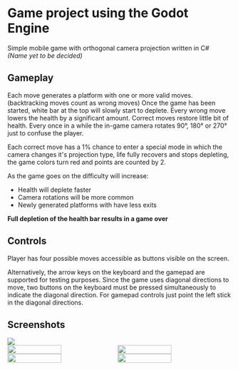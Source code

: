 # Game project using the Godot Engine
Simple mobile game with orthogonal camera projection written in C#<br>
*(Name yet to be decided)*

## Gameplay
Each move generates a platform with one or more valid moves. (backtracking moves count as wrong moves)
Once the game has been started, white bar at the top will slowly start to deplete.
Every wrong move lowers the health by a significant amount. Correct moves restore little bit of health.
Every once in a while the in-game camera rotates 90°, 180° or 270° just to confuse the player.

Each correct move has a 1% chance to enter a special mode in which the camera changes it's projection type,
life fully recovers and stops depleting, the game colors turn red and points are counted by 2.

As the game goes on the difficulty will increase:
* Health will deplete faster
* Camera rotations will be more common
* Newly generated platforms with have less exits

**Full depletion of the health bar results in a game over**

## Controls
Player has four possible moves accessible as buttons visible on the screen.

Alternatively, the arrow keys on the keyboard and the gamepad are supported for testing purposes.
Since the game uses diagonal directions to move, two buttons on the keyboard must be pressed simultaneously to indicate the diagonal direction.
For gamepad controls just point the left stick in the diagonal directions.

## Screenshots
<img src="https://github.com/Pomoc48/godot/blob/main/assets/screenshots/game4.png">
<div style="display: flex;">
  <img width="49%" src="https://github.com/Pomoc48/godot/blob/main/assets/screenshots/game6.png">
  <img width="49%" src="https://github.com/Pomoc48/godot/blob/main/assets/screenshots/game2.png">
</div>
<div style="display: flex;">
  <img width="49%" src="https://github.com/Pomoc48/godot/blob/main/assets/screenshots/game3.png">
  <img width="49%" src="https://github.com/Pomoc48/godot/blob/main/assets/screenshots/game5.png">
</div>
